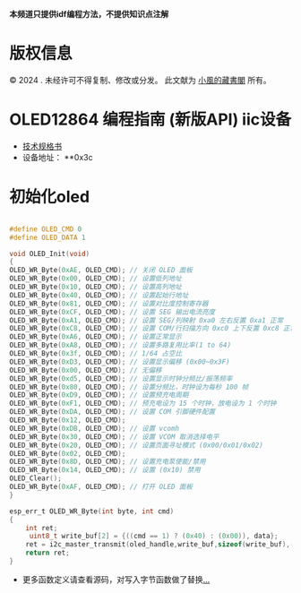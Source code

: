 **本频道只提供idf编程方法，不提供知识点注解**

# 版权信息
© 2024 . 未经许可不得复制、修改或分发。 此文献为 [小風的藏書閣](https://t.me/xfp2333) 所有。

# OLED12864 编程指南 (新版API) iic设备

- [技术规格书](/PDF/WH-096-4pin-I2C-SSD1306.pdf)
- 设备地址： **0x3c

# 初始化oled

```c

#define OLED_CMD 0
#define OLED_DATA 1

void OLED_Init(void)
{
OLED_WR_Byte(0xAE, OLED_CMD); // 关闭 OLED 面板
OLED_WR_Byte(0x00, OLED_CMD); // 设置低列地址
OLED_WR_Byte(0x10, OLED_CMD); // 设置高列地址
OLED_WR_Byte(0x40, OLED_CMD); // 设置起始行地址
OLED_WR_Byte(0x81, OLED_CMD); // 设置对比度控制寄存器
OLED_WR_Byte(0xCF, OLED_CMD); // 设置 SEG 输出电流亮度
OLED_WR_Byte(0xA1, OLED_CMD); // 设置 SEG/列映射 0xa0 左右反置 0xa1 正常
OLED_WR_Byte(0xC8, OLED_CMD); // 设置 COM/行扫描方向 0xc0 上下反置 0xc8 正常
OLED_WR_Byte(0xA6, OLED_CMD); // 设置正常显示
OLED_WR_Byte(0xA8, OLED_CMD); // 设置多路复用比率(1 to 64)
OLED_WR_Byte(0x3f, OLED_CMD); // 1/64 占空比
OLED_WR_Byte(0xD3, OLED_CMD); // 设置显示偏移 (0x00~0x3F)
OLED_WR_Byte(0x00, OLED_CMD); // 无偏移
OLED_WR_Byte(0xd5, OLED_CMD); // 设置显示时钟分频比/振荡频率
OLED_WR_Byte(0x80, OLED_CMD); // 设置分频比，时钟设为每秒 100 帧
OLED_WR_Byte(0xD9, OLED_CMD); // 设置预充电周期
OLED_WR_Byte(0xF1, OLED_CMD); // 预充电设为 15 个时钟，放电设为 1 个时钟
OLED_WR_Byte(0xDA, OLED_CMD); // 设置 COM 引脚硬件配置
OLED_WR_Byte(0x12, OLED_CMD);
OLED_WR_Byte(0xDB, OLED_CMD); // 设置 vcomh
OLED_WR_Byte(0x30, OLED_CMD); // 设置 VCOM 取消选择电平
OLED_WR_Byte(0x20, OLED_CMD); // 设置页面寻址模式 (0x00/0x01/0x02)
OLED_WR_Byte(0x02, OLED_CMD);
OLED_WR_Byte(0x8D, OLED_CMD); // 设置充电泵使能/禁用
OLED_WR_Byte(0x14, OLED_CMD); // 设置 (0x10) 禁用
OLED_Clear();
OLED_WR_Byte(0xAF, OLED_CMD); // 打开 OLED 面板
}

esp_err_t OLED_WR_Byte(int byte, int cmd)
{
    int ret;
     uint8_t write_buf[2] = {((cmd == 1) ? (0x40) : (0x00)), data};
    ret = i2c_master_transmit(oled_handle,write_buf,sizeof(write_buf),-1);
    return ret;
}

```

- 更多函数定义请查看源码，对写入字节函数做了替换[...](\OLED12864_4PIN\oled.h)